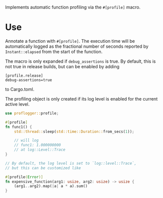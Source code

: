 Implements automatic function profiling via the `#[profile]` macro.

# Use

Annotate a function with `#[profile]`.
The execution time will be automatically logged as the fractional number of seconds reported by `Instant::elapsed` from the start of the function.

The macro is only expanded if `debug_assertions` is true.
By default, this is not true in release builds, but can be enabled by adding

```ignore
[profile.release]
debug-assertions=true
```

to Cargo.toml.

The profiling object is only created if its log level is enabled for the current active level.

```rust
use proflogger::profile;

#[profile]
fn func1() {
    std::thread::sleep(std::time::Duration::from_secs(1));

    // will log
    // func1: 1.000000000
    // at log::Level::Trace
}

// By default, the log level is set to `log::level::Trace`,
// but this can be customized like

#[profile(Error)]
fn expensive_function(arg1: usize, arg2: usize) -> usize {
    (arg1..arg2).map(|a| a * a).sum()
}
```

